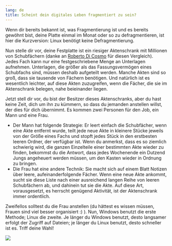 ```yaml
---
lang: de
title: Scheint dein digitales Leben fragmentiert zu sein?
---
```


Wenn dir bereits bekannt ist, was Fragmentierung ist und es bereits gew&ouml;hnt bist, deine Platte einmal im Monat 
oder so zu defragmentieren, ist hier die Kurzversion: Linux benötigt keine Defragmentierung.

Nun stelle dir vor, deine Festplatte ist ein riesiger Aktenschrank mit Millionen von Schubf&auml;chern (danke an <a href="http://www.pps.jussieu.fr/~dicosmo/">Roberto Di Cosmo</a> f&uuml;r diesen Vergleich). Jedes Fach kann nur eine festgeschriebene Menge an Unterlagen aufnehmen. Unterlagen, die gr&ouml;&szlig;er als das Fassungsverm&ouml;gen eines Schubfachs sind, m&uuml;ssen deshalb aufgeteilt werden. Manche Akten sind so gro&szlig;, dass sie tausende von F&auml;chern ben&ouml;tigen. Und nat&uuml;rlich ist es wesentlich leichter, auf diese Akten zuzugreifen, wenn die F&auml;cher, die sie im Aktenschrank belegen, nahe beieinander liegen.

Jetzt stell dir vor, du bist der Besitzer dieses Aktenschranks, aber du hast keine Zeit, dich um ihn zu k&uuml;mmern, so dass du jemanden anstellen willst, der dies f&uuml;r dich &uuml;bernimmt. Es kommen zwei Personen f&uuml;r den Job, ein Mann und eine Frau.

<ul>

<li>Der Mann hat folgende Strategie: Er leert einfach die Schubfächer, wenn eine Akte entfernt wurde, teilt jede neue Akte in kleinere St&uuml;cke jeweils von der Gr&ouml;&szlig;e eines Fachs und stopft jedes St&uuml;ck in den erstbesten leeren Ordner, der verf&uuml;gbar ist. Wenn du anmerkst, dass es so ziemlich schwierig wird, die ganzen Einzelteile einer bestimmten Akte wieder zu finden, bekommst du die Antwort, dass jedes Wochenende ein Dutzend Jungs angeheuert werden m&uuml;ssen, um den Kasten wieder in Ordnung zu bringen.</li>

<li>Die Frau hat eine andere Technik: Sie macht sich auf einem Blatt Notizen &uuml;ber leere, aufeinanderfolgende F&auml;cher. Wenn eine neue Akte ankommt, sucht sie diese Liste nach einer ausreichend langen Reihe von leeren Schubf&auml;chern ab, und dahinein tut sie die Akte. Auf diese Art, vorausgesetzt, es herrscht genügend Aktivität, ist der Aktenschrank immer ordentlich.</li>

</ul>

Zweifellos solltest du die Frau anstellen (du h&auml;ttest es wissen m&uuml;ssen, Frauen sind viel besser organisiert :) ). Nun, Windows benutzt die erste Methode; Linux die zweite. Je l&auml;nger du Windows benutzt, desto langsamer erfolgt der Zugriff auf Dateien; je l&auml;nger du Linux benutzt, desto schneller ist es. Triff deine Wahl!

<img src="Images/defragment.png" />




